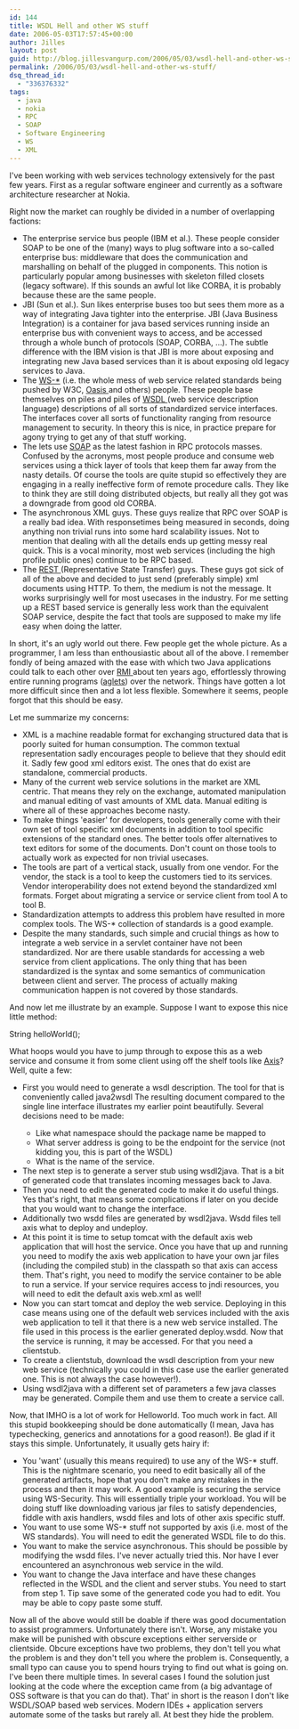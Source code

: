 ```yaml
---
id: 144
title: WSDL Hell and other WS stuff
date: 2006-05-03T17:57:45+00:00
author: Jilles
layout: post
guid: http://blog.jillesvangurp.com/2006/05/03/wsdl-hell-and-other-ws-stuff/
permalink: /2006/05/03/wsdl-hell-and-other-ws-stuff/
dsq_thread_id:
  - "336376332"
tags:
  - java
  - nokia
  - RPC
  - SOAP
  - Software Engineering
  - WS
  - XML
---
```

I've been working with web services technology extensively for the past few years. First as a regular software engineer and currently as a software architecture researcher at Nokia.

Right now the market can roughly be divided in a number of overlapping factions:
<ul>
	<li>The enterprise service bus people (IBM et al.). These people consider SOAP to be one of the (many) ways to plug software into a so-called enterprise bus: middleware that does the communication and marshalling on behalf of the plugged in components. This notion is particularly popular among businesses with skeleton filled closets (legacy software). If this sounds an awful lot like CORBA, it is probably because these are the same people.</li>
	<li>JBI (Sun et al.). Sun likes enterprise buses too but sees them more as a way of integrating Java tighter into the enterprise. JBI (Java Business Integration) is a container for java based services running inside an enterprise bus with convenient ways to access, and be accessed through a whole bunch of protocols (SOAP, CORBA, ...). The subtle difference with the IBM vision is that JBI is more about exposing and integrating new Java based services than it is about exposing old legacy services to Java.</li>
	<li>The <a href="http://www.w3.org/TR/ws-arch/">WS-*</a> (i.e. the whole mess of web service related standards being pushed by W3C, <a href="http://www.oasis-open.org/specs/index.php">Oasis </a>and others) people. These people base themselves on piles and piles of <a href="http://www.w3.org/TR/wsdl">WSDL </a>(web service description language) descriptions of all sorts of standardized service interfaces. The interfaces cover all sorts of functionality ranging from resource management to security. In theory this is nice, in practice prepare for agony trying to get any of that stuff working.</li>
	<li>The lets use <a href="http://www.w3.org/TR/soap/">SOAP</a> as the latest fashion in RPC protocols masses. Confused by the acronyms, most people produce and consume web services using a thick layer of tools that keep them far away from the nasty details. Of course the tools are quite stupid so effectively they are engaging in a really ineffective form of remote procedure calls. They like to think they are still doing distributed objects, but really all they got was a downgrade from good old CORBA.</li>
	<li>The asynchronous XML guys. These guys realize that RPC over SOAP is a really bad idea. With responsetimes being measured in seconds, doing anything non trivial runs into some hard scalability issues. Not to mention that dealing with all the details ends up getting messy real quick. This is a vocal minority, most web services (including the high profile public ones) continue to be RPC based.</li>
	<li>The <a href="http://www.ics.uci.edu/~fielding/pubs/dissertation/top.htm">REST </a>(Representative State Transfer) guys. These guys got sick of all of the above and decided to just send (preferably simple) xml documents using HTTP. To them, the medium is not the message. It works surprisingly well for most usecases in the industry. For me setting up a REST based service is generally less work than the equivalent SOAP service, despite the fact that tools are supposed to make my life easy when doing the latter.</li>
</ul>
In short, it's an ugly world out there. Few people get the whole picture. As a programmer, I am less than enthousiastic about all of the above. I remember fondly of being amazed with the ease with which two Java applications could talk to each other over <a href="http://www.javacoffeebreak.com/articles/javarmi/javarmi.html">RMI </a>about ten years ago, effortlessly throwing entire running programs (<a href="http://www.trl.ibm.com/aglets/">aglets</a>) over the network. Things have gotten a lot more difficult since then and a lot less flexible. Somewhere it seems, people forgot that this should be easy.

Let me summarize my concerns:
<ul>
	<li>XML is a machine readable format for exchanging structured data that is poorly suited for human consumption. The common textual representation sadly encourages people to believe that they should edit it. Sadly few good xml editors exist. The ones that do exist are standalone, commercial products.</li>
	<li>Many of the current web service solutions in the market are XML centric. That means they rely on the exchange, automated manipulation and manual editing of vast amounts of XML data. Manual editing is where all of these approaches become nasty.</li>
	<li>To make things 'easier' for developers, tools generally come with their own set of tool specific xml documents in addition to tool specific extensions of the standard ones. The better tools offer alternatives to text editors for some of the documents. Don't count on those tools to actually work as expected for non trivial usecases.</li>
	<li>The tools are part of a vertical stack, usually from one vendor. For the vendor, the stack is a tool to keep the customers tied to its services. Vendor interoperability does not extend beyond the standardized xml formats. Forget about migrating a service or service client from tool A to tool B.</li>
	<li>Standardization attempts to address this problem have resulted in more complex tools. The WS-* collection of standards is a good example.</li>
	<li>Despite the many standards, such simple and crucial things as how to integrate a web service in a servlet container have not been standardized. Nor are there usable standards for accessing a web service from client applications. The only thing that has been standardized is the syntax and some semantics of communication between client and server. The process of actually making communication happen is not covered by those standards.</li>
</ul>
And now let me illustrate by an example. Suppose I want to expose this nice little method:

String helloWorld();

What hoops would you have to jump through to expose this as a web service and consume it from some client using off the shelf tools like <a href="http://ws.apache.org/axis/">Axis</a>? Well, quite a few:
<ul>
	<li>First you would need to generate a wsdl description. The tool for that is conveniently called java2wsdl The resulting document compared to the single line interface illustrates my earlier point beautifully. Several decisions need to be made:</li>
<ul>
	<li>Like what namespace should the package name be mapped to</li>
	<li>What server address is going to be the endpoint for the service (not kidding you, this is part of the WSDL)</li>
	<li>What is the name of the service.</li>
</ul>
	<li>The next step is to generate a server stub using wsdl2java. That is a bit of generated code that translates incoming messages back to Java.</li>
	<li>Then you need to edit the generated code to make it do useful things. Yes that's right, that means some complications if later on you decide that you would want to change the interface.</li>
	<li>Additionally two wsdd files are generated by wsdl2java. Wsdd files tell axis what to deploy and undeploy.</li>
	<li>At this point it is time to setup tomcat with the default axis web application that will host the service. Once you have that up and running you need to modify the axis web application to have your own jar files (including the compiled stub) in the classpath so that axis can access them. That's right, you need to modify the service container to be able to run a service. If your service requires access to jndi resources, you will need to edit the default axis web.xml as well!</li>
	<li>Now you can start tomcat and deploy the web service. Deploying in this case means using one of the default web services included with the axis web application to tell it that there is a new web service installed. The file used in this process is the earlier generated deploy.wsdd. Now that the service is running, it may be accessed. For that you need a clientstub.</li>
	<li>To create a clientstub, download the wsdl description from your new web service (technically you could in this case use the earlier generated one. This is not always the case however!).</li>
	<li>Using wsdl2java with a different set of parameters a few java classes may be generated. Compile them and use them to create a service call.</li>
</ul>
Now, that IMHO is a lot of work for Helloworld. Too much work in fact. All this stupid bookkeeping should be done automatically (I mean, Java has typechecking, generics and annotations for a good reason!). Be glad if it stays this simple. Unfortunately, it usually gets hairy if:
<ul>
	<li>You 'want' (usually this means required) to use any of the WS-* stuff. This is the nightmare scenario, you need to edit basically all of the generated artifacts, hope that you don't make any mistakes in the process and then it may work. A good example is securing the service using WS-Security. This will essentially triple your workload. You will be doing stuff like downloading various jar files to satisfy dependencies, fiddle with axis handlers, wsdd files and lots of other axis specific stuff.</li>
	<li>You want to use some WS-* stuff not supported by axis (i.e. most of the WS standards). You will need to edit the generated WSDL file to do this.</li>
	<li>You want to make the service asynchronous. This should be possible by modifying the wsdd files. I've never actually tried this. Nor have I ever encountered an asynchronous web service in the wild.</li>
	<li>You want to change the Java interface and have these changes reflected in the WSDL and the client and server stubs. You need to start from step 1. Tip save some of the generated code you had to edit. You may be able to copy paste some stuff.</li>
</ul>
Now all of the above would still be doable if there was good documentation to assist programmers. Unfortunately there isn't. Worse, any mistake you make will be punished with obscure exceptions either serverside or clientside. Obcure exceptions have two problems, they don't tell you what the problem is and they don't tell you where the problem is. Consequently, a small typo can cause you to spend hours trying to find out what is going on. I've been there multiple times. In several cases I found the solution just looking at the code where the exception came from (a big advantage of OSS software is that you can do that).
That' in short is the reason I don't like WSDL/SOAP based web services.  Modern IDEs + application servers automate some of the tasks but rarely all. At best they hide the problem.